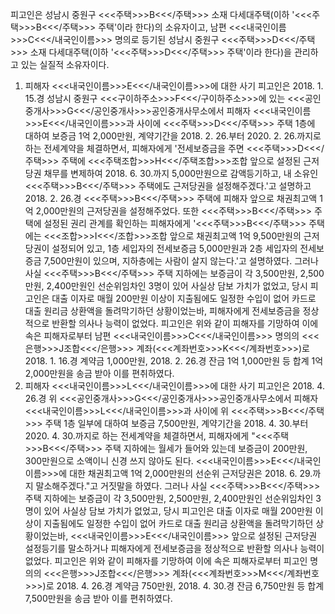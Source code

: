 피고인은 성남시 중원구 <<<주택>>>B<<</주택>>> 소재 다세대주택(이하 '<<<주택>>>B<<</주택>>> 주택'이라 한다)의 소유자이고, 남편 <<<내국인이름>>>C<<</내국인이름>>> 명의로 등기된 성남시 중원구 <<<주택>>>D<<</주택>>> 소재 다세대주택(이하 '<<<주택>>>D<<</주택>>> 주택'이라 한다)을 관리하고 있는 실질적 소유자이다.
1. 피해자 <<<내국인이름>>>E<<</내국인이름>>>에 대한 사기
피고인은 2018. 1. 15.경 성남시 중원구 <<<구이하주소>>>F<<</구이하주소>>>에 있는 <<<공인중개사>>>G<<</공인중개사>>>공인중개사무소에서 피해자 <<<내국인이름>>>E<<</내국인이름>>>과 사이에 <<<주택>>>D<<</주택>>> 주택 1층에 대하여 보증금 1억 2,000만원, 계약기간을 2018. 2. 26.부터 2020. 2. 26.까지로 하는 전세계약을 체결하면서, 피해자에게 '전세보증금을 주면 <<<주택>>>D<<</주택>>> 주택에 <<<주택조합>>>H<<</주택조합>>>조합 앞으로 설정된 근저당권 채무를 변제하여 2018. 6. 30.까지 5,000만원으로 감액등기하고, 내 소유인 <<<주택>>>B<<</주택>>> 주택에도 근저당권을 설정해주겠다.'고 설명하고 2018. 2. 26.경 <<<주택>>>B<<</주택>>> 주택에 피해자 앞으로 채권최고액 1억 2,000만원의 근저당권을 설정해주었다. 또한 <<<주택>>>B<<</주택>>> 주택에 설정된 권리 관계를 확인하는 피해자에게 '<<<주택>>>B<<</주택>>> 주택에는 <<<조합>>>I<<</조합>>>조합 앞으로 채권최고액 1억 9,500만원의 근저당권이 설정되어 있고, 1층 세입자의 전세보증금 5,000만원과 2층 세입자의 전세보증금 7,500만원이 있으며, 지하층에는 사람이 살지 않는다.'고 설명하였다.
그러나 사실 <<<주택>>>B<<</주택>>> 주택 지하에는 보증금이 각 3,500만원, 2,500만원, 2,400만원인 선순위임차인 3명이 있어 사실상 담보 가치가 없었고, 당시 피고인은 대출 이자로 매월 200만원 이상이 지출됨에도 일정한 수입이 없어 카드로 대출 원리금 상환액을 돌려막기하던 상황이었는바, 피해자에게 전세보증금을 정상적으로 반환할 의사나 능력이 없었다.
피고인은 위와 같이 피해자를 기망하여 이에 속은 피해자로부터 남편 <<<내국인이름>>>C<<</내국인이름>>> 명의의 <<<은행>>>J조합<<</은행>>> 계좌(<<<계좌번호>>>K<<</계좌번호>>>)로 2018. 1. 16.경 계약금 1,000만원, 2018. 2. 26.경 잔금 1억 1,000만원 등 합계 1억 2,000만원을 송금 받아 이를 편취하였다.
2. 피해자 <<<내국인이름>>>L<<</내국인이름>>>에 대한 사기
피고인은 2018. 4. 26.경 위 <<<공인중개사>>>G<<</공인중개사>>>공인중개사무소에서 피해자 <<<내국인이름>>>L<<</내국인이름>>>과 사이에 위 <<<주택>>>B<<</주택>>> 주택 1층 일부에 대하여 보증금 7,500만원, 계약기간을 2018. 4. 30.부터 2020. 4. 30.까지로 하는 전세계약을 체결하면서, 피해자에게 "<<<주택>>>B<<</주택>>> 주택 지하에는 월세가 들어와 있는데 보증금이 200만원, 300만원으로 소액이니 신경 쓰지 않아도 된다. <<<내국인이름>>>E<<</내국인이름>>>에 대한 채권최고액 1억 2,000만원의 선순위 근저당권은 2018. 6. 29.까지 말소해주겠다."고 거짓말을 하였다.
그러나 사실 <<<주택>>>B<<</주택>>> 주택 지하에는 보증금이 각 3,500만원, 2,500만원, 2,400만원인 선순위임차인 3명이 있어 사실상 담보 가치가 없었고, 당시 피고인은 대출 이자로 매월 200만원 이상이 지출됨에도 일정한 수입이 없어 카드로 대출 원리금 상환액을 돌려막기하던 상황이었는바, <<<내국인이름>>>E<<</내국인이름>>> 앞으로 설정된 근저당권 설정등기를 말소하거나 피해자에게 전세보증금을 정상적으로 반환할 의사나 능력이 없었다.
피고인은 위와 같이 피해자를 기망하여 이에 속은 피해자로부터 피고인 명의의 <<<은행>>>J조합<<</은행>>> 계좌(<<<계좌번호>>>M<<</계좌번호>>>)로 2018. 4. 26.경 계약금 750만원, 2018. 4. 30.경 잔금 6,750만원 등 합계 7,500만원을 송금 받아 이를 편취하였다.